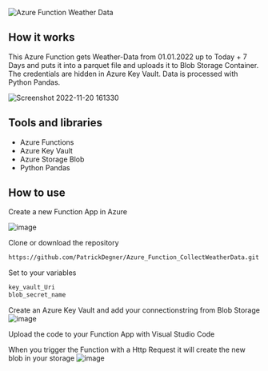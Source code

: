 ![Azure Function Weather Data](https://user-images.githubusercontent.com/108484798/202908226-cf817133-e1f5-43f1-99fc-0bfa79baddd4.jpg)

## How it works
This Azure Function gets Weather-Data from 01.01.2022 up to Today + 7 Days and puts it into a parquet file and uploads it to Blob Storage Container.
The credentials are hidden in Azure Key Vault.
Data is processed with Python Pandas.

![Screenshot 2022-11-20 161330](https://user-images.githubusercontent.com/108484798/202910145-c7930cc3-a8ac-4855-92df-d8cf3d706416.png)

## Tools and libraries
* Azure Functions
* Azure Key Vault
* Azure Storage Blob
* Python Pandas

## How to use

Create a new Function App in Azure

![image](https://user-images.githubusercontent.com/108484798/202909319-64eb78da-3a26-408e-aee3-0202b6b09eef.png)

Clone or download the repository
```sh
https://github.com/PatrickDegner/Azure_Function_CollectWeatherData.git
```

Set to your variables
```sh
key_vault_Uri
blob_secret_name
```
Create an Azure Key Vault and add your connectionstring from Blob Storage
![image](https://user-images.githubusercontent.com/108484798/202909476-72101027-025e-4d6f-8367-1b7de573a437.png)

Upload the code to your Function App with Visual Studio Code

When you trigger the Function with a Http Request it will create the new blob in your storage
![image](https://user-images.githubusercontent.com/108484798/202909664-0fe5549e-bea0-455f-9ff3-b60ce2767c92.png)
